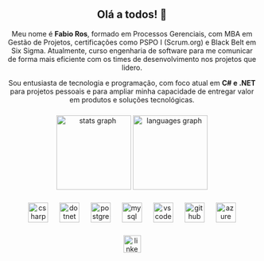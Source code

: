 <h2 align="center">Olá a todos! 👋</h2> <p align="center"> Meu nome é <strong>Fabio Ros</strong>, formado em Processos Gerenciais, com MBA em Gestão de Projetos, certificações como PSPO I (Scrum.org) e Black Belt em Six Sigma. Atualmente, curso engenharia de software para me comunicar de forma mais eficiente com os times de desenvolvimento nos projetos que lidero. </p> <p align="center"> Sou entusiasta de tecnologia e programação, com foco atual em <strong>C# e .NET</strong> para projetos pessoais e para ampliar minha capacidade de entregar valor em produtos e soluções tecnológicas. </p>

###

<div align="center">
  <img src="https://github-readme-stats.vercel.app/api?username=FabioRRos&hide_title=false&hide_rank=false&show_icons=true&include_all_commits=true&count_private=true&disable_animations=false&theme=dracula&locale=pt-br&hide_border=false" height="150" alt="stats graph" />
  <img src="https://github-readme-stats.vercel.app/api/top-langs?username=FabioRRos&locale=pt-br&hide_title=false&layout=compact&card_width=320&langs_count=5&theme=dracula&hide_border=false" height="150" alt="languages graph" />
</div>

###

<p align="center">
  <img src="https://cdn.jsdelivr.net/gh/devicons/devicon/icons/csharp/csharp-original.svg" height="40" alt="csharp logo" />
  <img width="15" />
  <img src="https://cdn.jsdelivr.net/gh/devicons/devicon/icons/dot-net/dot-net-original.svg" height="40" alt="dotnet logo" />
  <img width="15" />
  <img src="https://cdn.jsdelivr.net/gh/devicons/devicon/icons/postgresql/postgresql-original.svg" height="40" alt="postgresql logo" />
  <img width="15" />
  <img src="https://cdn.jsdelivr.net/gh/devicons/devicon/icons/mysql/mysql-original.svg" height="40" alt="mysql logo" />
  <img width="15" />
  <img src="https://cdn.jsdelivr.net/gh/devicons/devicon/icons/vscode/vscode-original.svg" height="40" alt="vscode logo" />
  <img width="15" />
  <img src="https://upload.wikimedia.org/wikipedia/commons/9/91/Octicons-mark-github.svg" height="40" alt="github logo" />
  <img width="15" />
  <img src="https://cdn.jsdelivr.net/gh/devicons/devicon/icons/azure/azure-original.svg" height="40" alt="azure logo" />
</p>





###

<div align="center">
  <a href="https://www.linkedin.com/in/fabio-ros-028328117/" target="_blank">
    <img src="https://img.shields.io/static/v1?message=LinkedIn&logo=linkedin&label=&color=0077B5&logoColor=white&labelColor=&style=for-the-badge" height="35" alt="linkedin logo" />
  </a>
  <a href="https://github.com/FabioRRos" target="_blank">

  </a>
</div>

###

<br clear="both">
